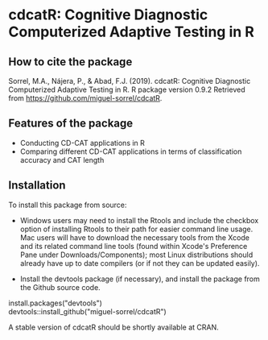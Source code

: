 # cdcatR: Cognitive Diagnostic Computerized Adaptive Testing in R

## How to cite the package

Sorrel, M.A., Nájera, P., & Abad, F.J. (2019). cdcatR: Cognitive Diagnostic Computerized Adaptive Testing in R. R package version 0.9.2 Retrieved from https://github.com/miguel-sorrel/cdcatR.

## Features of the package
* Conducting CD-CAT applications in R
* Comparing different CD-CAT applications in terms of classification accuracy and CAT length

## Installation

To install this package from source:
*  Windows users may need to install the Rtools and include the checkbox option of installing Rtools to their path for easier command line usage. Mac users will have to download the necessary tools from the Xcode and its related command line tools (found within Xcode's Preference Pane under Downloads/Components); most Linux distributions should already have up to date compilers (or if not they can be updated easily).

*  Install the devtools package (if necessary), and install the package from the Github source code. 

install.packages("devtools")  
devtools::install_github("miguel-sorrel/cdcatR")  

A stable version of cdcatR should be shortly available at CRAN.
